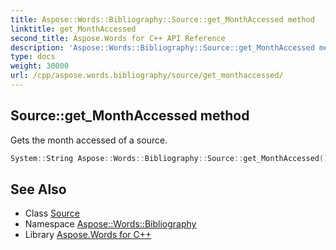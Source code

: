 ```yaml
---
title: Aspose::Words::Bibliography::Source::get_MonthAccessed method
linktitle: get_MonthAccessed
second_title: Aspose.Words for C++ API Reference
description: 'Aspose::Words::Bibliography::Source::get_MonthAccessed method. Gets the month accessed of a source in C++.'
type: docs
weight: 30000
url: /cpp/aspose.words.bibliography/source/get_monthaccessed/
---
```

## Source::get_MonthAccessed method


Gets the month accessed of a source.

```cpp
System::String Aspose::Words::Bibliography::Source::get_MonthAccessed() const
```

## See Also

* Class [Source](../)
* Namespace [Aspose::Words::Bibliography](../../)
* Library [Aspose.Words for C++](../../../)
